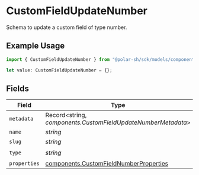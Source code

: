 # CustomFieldUpdateNumber

Schema to update a custom field of type number.

## Example Usage

```typescript
import { CustomFieldUpdateNumber } from "@polar-sh/sdk/models/components/customfieldupdatenumber.js";

let value: CustomFieldUpdateNumber = {};
```

## Fields

| Field                                                                                            | Type                                                                                             | Required                                                                                         | Description                                                                                      |
| ------------------------------------------------------------------------------------------------ | ------------------------------------------------------------------------------------------------ | ------------------------------------------------------------------------------------------------ | ------------------------------------------------------------------------------------------------ |
| `metadata`                                                                                       | Record<string, *components.CustomFieldUpdateNumberMetadata*>                                     | :heavy_minus_sign:                                                                               | N/A                                                                                              |
| `name`                                                                                           | *string*                                                                                         | :heavy_minus_sign:                                                                               | N/A                                                                                              |
| `slug`                                                                                           | *string*                                                                                         | :heavy_minus_sign:                                                                               | N/A                                                                                              |
| `type`                                                                                           | *string*                                                                                         | :heavy_check_mark:                                                                               | N/A                                                                                              |
| `properties`                                                                                     | [components.CustomFieldNumberProperties](../../models/components/customfieldnumberproperties.md) | :heavy_minus_sign:                                                                               | N/A                                                                                              |